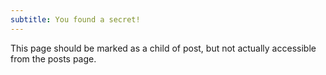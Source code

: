 ```yaml
---
subtitle: You found a secret!
---
```

This page should be marked as a child of post, but not actually accessible from the posts page.